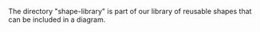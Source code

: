 The directory "shape-library" is part of our library of reusable shapes that can be included in a diagram.
